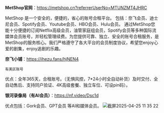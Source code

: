 **MetShop官网**：https://metshop.cn?referrerUserNo=MTUNZMT4JHRC

   MetShop 是一个安全的，便捷的，省心的账号合租平台。
  包括：奈飞会员、迪士尼会员、Spotify会员、Youtube会员、HBO会员、Hulu会员。
  通过MetShop您能十分便捷的订阅Netflix高级会员，油管家庭组会员，Spotify会员等多种国际流媒体会员账号，并轻松管理续费。为您提供可靠、独立、安全的账号合租服务，是MetShop的服务核心。我们严格遵守了各大平台的会员制度协议，希望您enjoy心爱的剧集，enjoy追剧的乐趣。

**奈飞小铺**：https://ihezu.fans/hjNEN4
  
	有美区账号
  优点：全年365天，合租账号。（无惧风控，7*24小时全自动补货）及时交付、全自动售后、支持同户验证、4K高级套餐、独立车位、可设pin码）。

**银河录像局（有AI会员）**：https://nf.video/Dsc1d

  优点包括：Gork会员、GPT会员 等AI和媒体会员。
  ![截屏2025-04-25 11 35 22](https://github.com/user-attachments/assets/2b13c3b0-e3e6-46c6-9e7f-4ff06168cb21)

